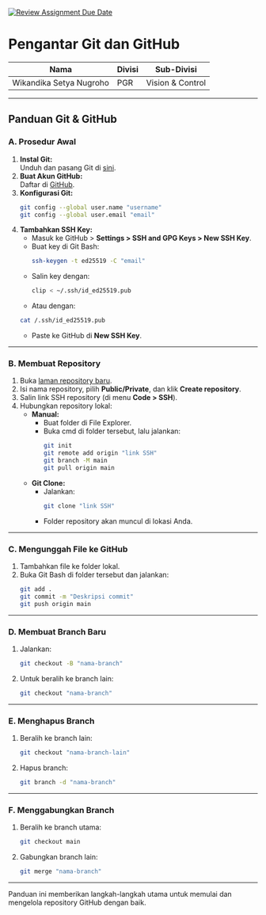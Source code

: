 
[![Review Assignment Due Date](https://classroom.github.com/assets/deadline-readme-button-22041afd0340ce965d47ae6ef1cefeee28c7c493a6346c4f15d667ab976d596c.svg)](https://classroom.github.com/a/tbEHDGEc)  

# Pengantar Git dan GitHub  

| Nama         | Divisi       | Sub-Divisi   |
| ------------ | ------------ | ------------ |
| Wikandika Setya Nugroho| PGR      | Vision & Control   |  

---

## **Panduan Git & GitHub**  

### **A. Prosedur Awal**  
1. **Instal Git:**  
   Unduh dan pasang Git di [sini](https://git-scm.com/downloads).  
2. **Buat Akun GitHub:**  
   Daftar di [GitHub](https://github.com/join).  
3. **Konfigurasi Git:**  
   ```bash
   git config --global user.name "username"
   git config --global user.email "email"
   ```  
4. **Tambahkan SSH Key:**  
   - Masuk ke GitHub > **Settings > SSH and GPG Keys > New SSH Key**.  
   - Buat key di Git Bash:  
     ```bash
     ssh-keygen -t ed25519 -C "email"
     ```  
   - Salin key dengan:  
     ```bash
     clip < ~/.ssh/id_ed25519.pub
     ```  
    - Atau dengan:  
     ```bash
    cat /.ssh/id_ed25519.pub
     ```  
   - Paste ke GitHub di **New SSH Key**.  

---

### **B. Membuat Repository**  
1. Buka [laman repository baru](https://github.com/new).  
2. Isi nama repository, pilih **Public/Private**, dan klik **Create repository**.  
3. Salin link SSH repository (di menu **Code > SSH**).  
4. Hubungkan repository lokal:  
   - **Manual:**  
     - Buat folder di File Explorer.  
     - Buka cmd di folder tersebut, lalu jalankan:  
       ```bash
       git init
       git remote add origin "link SSH"
       git branch -M main
       git pull origin main
       ```  
   - **Git Clone:**  
     - Jalankan:  
       ```bash
       git clone "link SSH"
       ```  
     - Folder repository akan muncul di lokasi Anda.  

---

### **C. Mengunggah File ke GitHub**  
1. Tambahkan file ke folder lokal.  
2. Buka Git Bash di folder tersebut dan jalankan:  
   ```bash
   git add .
   git commit -m "Deskripsi commit"
   git push origin main
   ```  

---

### **D. Membuat Branch Baru**  
1. Jalankan:  
   ```bash
   git checkout -B "nama-branch"
   ```  
2. Untuk beralih ke branch lain:  
   ```bash
   git checkout "nama-branch"
   ```  

---

### **E. Menghapus Branch**  
1. Beralih ke branch lain:  
   ```bash
   git checkout "nama-branch-lain"
   ```  
2. Hapus branch:  
   ```bash
   git branch -d "nama-branch"
   ```  

---

### **F. Menggabungkan Branch**  
1. Beralih ke branch utama:  
   ```bash
   git checkout main
   ```  
2. Gabungkan branch lain:  
   ```bash
   git merge "nama-branch"
   ```  

---

Panduan ini memberikan langkah-langkah utama untuk memulai dan mengelola repository GitHub dengan baik.
```

